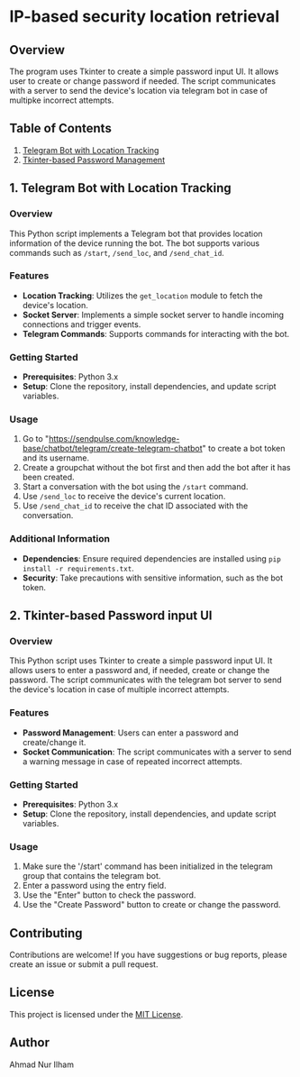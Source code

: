 # IP-based security location retrieval

## Overview

The program uses Tkinter to create a simple password input UI. It allows user to create or change password if needed. The script communicates with a server to send the device's location via telegram bot in case of multipke incorrect attempts.

## Table of Contents

1. [Telegram Bot with Location Tracking](#1-telegram-bot-with-location-tracking)
2. [Tkinter-based Password Management](#2-tkinter-based-password-management)

## 1. Telegram Bot with Location Tracking

### Overview

This Python script implements a Telegram bot that provides location information of the device running the bot. The bot supports various commands such as `/start`, `/send_loc`, and `/send_chat_id`.

### Features

- **Location Tracking**: Utilizes the `get_location` module to fetch the device's location.
- **Socket Server**: Implements a simple socket server to handle incoming connections and trigger events.
- **Telegram Commands**: Supports commands for interacting with the bot.

### Getting Started

- **Prerequisites**: Python 3.x
- **Setup**: Clone the repository, install dependencies, and update script variables.

### Usage

1. Go to "https://sendpulse.com/knowledge-base/chatbot/telegram/create-telegram-chatbot" to create a bot token and its username.
2. Create a groupchat without the bot first and then add the bot after it has been created.
3. Start a conversation with the bot using the `/start` command. 
4. Use `/send_loc` to receive the device's current location.
5. Use `/send_chat_id` to receive the chat ID associated with the conversation.

### Additional Information

- **Dependencies**: Ensure required dependencies are installed using `pip install -r requirements.txt`.
- **Security**: Take precautions with sensitive information, such as the bot token.

## 2. Tkinter-based Password input UI

### Overview

This Python script uses Tkinter to create a simple password input UI. It allows users to enter a password and, if needed, create or change the password. The script communicates with the telegram bot server to send the device's location in case of multiple incorrect attempts.

### Features

- **Password Management**: Users can enter a password and create/change it.
- **Socket Communication**: The script communicates with a server to send a warning message in case of repeated incorrect attempts.

### Getting Started

- **Prerequisites**: Python 3.x
- **Setup**: Clone the repository, install dependencies, and update script variables.

### Usage

1. Make sure the '/start' command has been initialized in the telegram group that contains the telegram bot.
2. Enter a password using the entry field.
3. Use the "Enter" button to check the password.
4. Use the "Create Password" button to create or change the password.

## Contributing

Contributions are welcome! If you have suggestions or bug reports, please create an issue or submit a pull request.

## License

This project is licensed under the [MIT License](LICENSE).

## Author

Ahmad Nur Ilham






